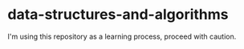 # data-structures-and-algorithms
I'm using this repository as a learning process, proceed with caution.
